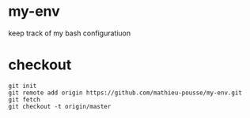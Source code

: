 # my-env
keep track of my bash configuratiuon

# checkout 

    git init
    git remote add origin https://github.com/mathieu-pousse/my-env.git
    git fetch
    git checkout -t origin/master

